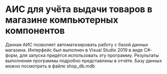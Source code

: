 # АИС для учёта выдачи товаров в магазине компьютерных компонентов
Данная АИС позволяет автоматизировать работу с базой данных магазина. Интерфейс был выполнен в Visual Studio 2019 в виде C#-форм, для запуска придётся использовать эту программу. Результаты выполнения программы подробно представлены в отчёте. Базу данных можно посмотреть в файле shop_db.mdb
